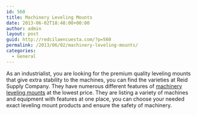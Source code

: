 ```yaml
---
id: 560
title: Machinery Leveling Mounts
date: 2013-06-02T18:48:00+00:00
author: admin
layout: post
guid: http://redcilaencuesta.com/?p=560
permalink: /2013/06/02/machinery-leveling-mounts/
categories:
  - General
---
```

As an industrialist, you are looking for the premium quality leveling mounts that give extra stability to the machines, you can find the varieties at Reid Supply Company. They have numerous different features of [machinery leveling mounts](http://www.reidsupply.com/products/leveling-devices-vibration-control/machinery-leveling-mounts/) at the lowest price. They are listing a variety of machines and equipment with features at one place, you can choose your needed exact leveling mount products and ensure the safety of machinery.